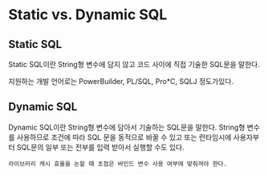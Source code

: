 # Static vs. Dynamic SQL

## Static SQL

Static SQL이란 String형 변수에 담지 않고 코드 사이에 직접 기술한 SQL문을 말한다.

지원하는 개발 언어로는 PowerBuilder, PL/SQL, Pro\*C, SQLJ 정도가있다.

## Dynamic SQL

Dynamic SQL이란 String형 변수에 담아서 기술하는 SQL문을 말한다. String형 변수를 사용하므로 조건에 따라 SQL 문을 동적으로 바꿀 수 있고 또는 런타임시에 사용자부터 SQL문의 일부 또는 전부를 입력 받아서 실행할 수도 있다.

`라이브러리 캐시 효율을 논할 때 초점은 바인드 변수 사용 여부에 맞춰져야 한다.`
